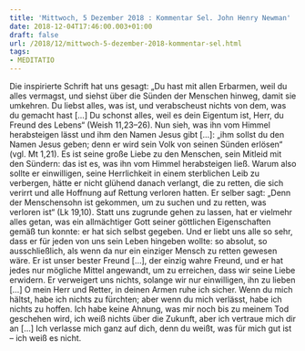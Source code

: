 ```yaml
---
title: 'Mittwoch, 5 Dezember 2018 : Kommentar Sel. John Henry Newman'
date: 2018-12-04T17:46:00.003+01:00
draft: false
url: /2018/12/mittwoch-5-dezember-2018-kommentar-sel.html
tags: 
- MEDITATIO
---
```


Die inspirierte Schrift hat uns gesagt: „Du hast mit allen Erbarmen, weil du alles vermagst, und siehst über die Sünden der Menschen hinweg, damit sie umkehren. Du liebst alles, was ist, und verabscheust nichts von dem, was du gemacht hast \[…\] Du schonst alles, weil es dein Eigentum ist, Herr, du Freund des Lebens“ (Weish 11,23–26). Nun sieh, was ihn vom Himmel herabsteigen lässt und ihm den Namen Jesus gibt \[...\]: „ihm sollst du den Namen Jesus geben; denn er wird sein Volk von seinen Sünden erlösen“ (vgl. Mt 1,21). Es ist seine große Liebe zu den Menschen, sein Mitleid mit den Sündern: das ist es, was ihn vom Himmel herabsteigen ließ. Warum also sollte er einwilligen, seine Herrlichkeit in einem sterblichen Leib zu verbergen, hätte er nicht glühend danach verlangt, die zu retten, die sich verirrt und alle Hoffnung auf Rettung verloren hatten. Er selber sagt: „Denn der Menschensohn ist gekommen, um zu suchen und zu retten, was verloren ist“ (Lk 19,10). Statt uns zugrunde gehen zu lassen, hat er vielmehr alles getan, was ein allmächtiger Gott seiner göttlichen Eigenschaften gemäß tun konnte: er hat sich selbst gegeben. Und er liebt uns alle so sehr, dass er für jeden von uns sein Leben hingeben wollte: so absolut, so ausschließlich, als wenn da nur ein einziger Mensch zu retten gewesen wäre. Er ist unser bester Freund \[…\], der einzig wahre Freund, und er hat jedes nur mögliche Mittel angewandt, um zu erreichen, dass wir seine Liebe erwidern. Er verweigert uns nichts, solange wir nur einwilligen, ihn zu lieben \[…\] O mein Herr und Retter, in deinen Armen ruhe ich sicher. Wenn du mich hältst, habe ich nichts zu fürchten; aber wenn du mich verlässt, habe ich nichts zu hoffen. Ich habe keine Ahnung, was mir noch bis zu meinem Tod geschehen wird, ich weiß nichts über die Zukunft, aber ich vertraue mich dir an \[…\] Ich verlasse mich ganz auf dich, denn du weißt, was für mich gut ist – ich weiß es nicht.